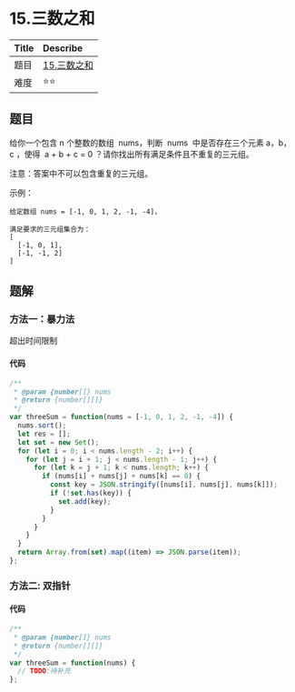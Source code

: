 # 15.三数之和

| Title | Describe                                              |
| :---- | :---------------------------------------------------- |
| 题目  | [15.三数之和](https://leetcode-cn.com/problems/3sum/) |
| 难度  | ⭐⭐                                                  |

## 题目

给你一个包含 n 个整数的数组  nums，判断  nums  中是否存在三个元素 a，b，c ，使得  a + b + c = 0 ？请你找出所有满足条件且不重复的三元组。

注意：答案中不可以包含重复的三元组。

示例：

```
给定数组 nums = [-1, 0, 1, 2, -1, -4]，

满足要求的三元组集合为：
[
  [-1, 0, 1],
  [-1, -1, 2]
]
```

## 题解

### 方法一：暴力法

超出时间限制

#### 代码

```javascript
/**
 * @param {number[]} nums
 * @return {number[][]}
 */
var threeSum = function(nums = [-1, 0, 1, 2, -1, -4]) {
  nums.sort();
  let res = [];
  let set = new Set();
  for (let i = 0; i < nums.length - 2; i++) {
    for (let j = i + 1; j < nums.length - 1; j++) {
      for (let k = j + 1; k < nums.length; k++) {
        if (nums[i] + nums[j] + nums[k] == 0) {
          const key = JSON.stringify([nums[i], nums[j], nums[k]]);
          if (!set.has(key)) {
            set.add(key);
          }
        }
      }
    }
  }
  return Array.from(set).map((item) => JSON.parse(item));
};
```

### 方法二: 双指针

#### 代码

```javascript
/**
 * @param {number[]} nums
 * @return {number[][]}
 */
var threeSum = function(nums) {
  // TODO:待补充
};
```

